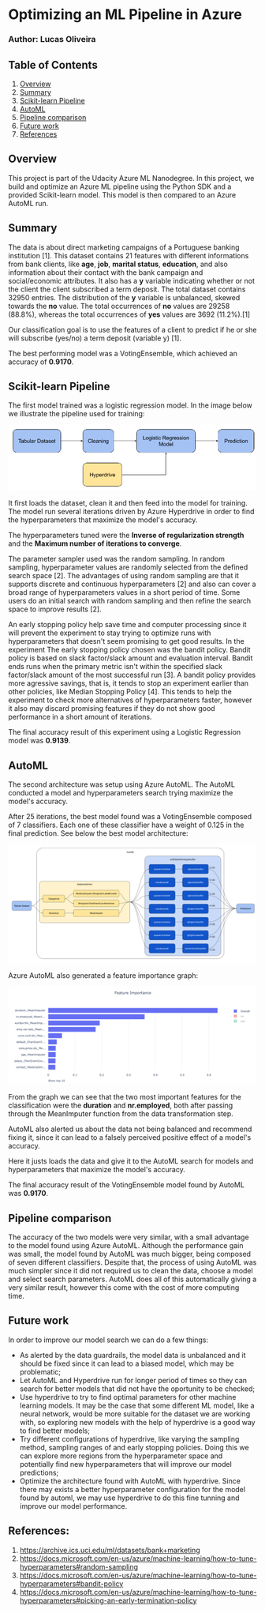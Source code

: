 # Optimizing an ML Pipeline in Azure

### Author: Lucas Oliveira


## Table of Contents
1. [Overview](#overview)
2. [Summary](#summary)
3. [Scikit-learn Pipeline](#scikit-learn-pipeline)
4. [AutoML](#automl)
5. [Pipeline comparison](#pipeline-comparison)
6. [Future work](#future-work)
7. [References](#references)


## Overview
This project is part of the Udacity Azure ML Nanodegree.
In this project, we build and optimize an Azure ML pipeline using the Python SDK and a provided Scikit-learn model.
This model is then compared to an Azure AutoML run.

## Summary

The data is about direct marketing campaigns of a Portuguese banking institution [1]. This dataset contains 21 features with different informations from bank clients, like **age**, **job**, **marital status**, **education**, and also information about their contact with the bank campaign and social/economic attributes. It also has a **y** variable indicating whether or not the client the client subscribed a term deposit. The total dataset contains 32950 entries. The distribution of the **y** variable is unbalanced, skewed towards the **no** value. The total occurrences of **no** values are 29258 (88.8%), whereas the total occurrences of **yes** values are 3692 (11.2%).[1]

Our classification goal is to use the features of a client to predict if he or she will subscribe (yes/no) a term deposit (variable y) [1].

The best performing model was a VotingEnsemble, which achieved an accuracy of **0.9170**.

## Scikit-learn Pipeline
The first model trained was a logistic regression model. In the image below we illustrate the pipeline used for training:

![](pipeline1.png)

It first loads the dataset, clean it and then feed into the model for training. The model run several iterations driven by Azure Hyperdrive in order to find the hyperparameters that maximize the model's accuracy.

The hyperparameters tuned were the **Inverse of regularization strength** and the **Maximum number of iterations to converge**. 

The parameter sampler used was the random sampling. In random sampling, hyperparameter values are randomly selected from the defined search space [2]. The advantages of using random sampling are that it supports discrete and continuous hyperparameters [2] and also can cover a broad range of hyperparameters values in a short period of time. Some users do an initial search with random sampling and then refine the search space to improve results [2].

An early stopping policy help save time and computer processing since it will prevent the experiment to stay trying to optimize runs with hyperparameters that doesn't seem promising to get good results. In the experiment The early stopping policy chosen was the bandit policy. Bandit policy is based on slack factor/slack amount and evaluation interval. Bandit ends runs when the primary metric isn't within the specified slack factor/slack amount of the most successful run [3]. A bandit policy provides more agressive savings, that is, it tends to stop an experiment earlier than other policies, like Median Stopping Policy [4]. This tends to help the experiment to check more alternatives of hyperparameters faster, however it also may discard promising features if they do not show good performance in a short amount of iterations.


The final accuracy result of this experiment using a Logistic Regression model was **0.9139**.

## AutoML
The second architecture was setup using Azure AutoML. The AutoML conducted a model and hyperparameters search trying maximize the model's accuracy. 

After 25 iterations, the best model found was a VotingEnsemble composed of 7 classifiers. Each one of these classifier have a weight of 0.125 in the final prediction. See below the best model architecture:

![](pipeline3.png)

Azure AutoML also generated a feature importance graph:

![](feature_importance.png)

From the graph we can see that the two most important features for the classification were the **duration** and **nr.employed**, both after passing through the MeanImputer function from the data transformation step.

AutoML also alerted us about the data not being balanced and recommend fixing it, since it can lead to a falsely perceived positive effect of a model's accuracy.

Here it justs loads the data and give it to the AutoML search for models and hyperparameters that maximize the model's accuracy.

The final accuracy result of the VotingEnsemble model found by AutoML was **0.9170**.

## Pipeline comparison
The accuracy of the two models were very similar, with a small advantage to the model found using Azure AutoML. Although the performance gain was small, the model found by AutoML was much bigger, being composed of seven different classifiers. Despite that, the process of using AutoML was much simpler since it did not required us to clean the data, choose a model and select search parameters. AutoML does all of this automatically giving a very similar result, however this come with the cost of more computing time.

## Future work
In order to improve our model search we can do a few things:
- As alerted by the data guardrails, the model data is unbalanced and it should be fixed since it can lead to a biased model, which may be problematic;
- Let AutoML and Hyperdrive run for longer period of times so they can search for better models that did not have the oportunity to be checked;
- Use hyperdrive to try to find optimal parameters for other machine learning models. It may be the case that some different ML model, like a neural network, would be more suitable for the dataset we are working with, so exploring new models with the help of hyperdrive is a good way to find better models;
- Try different configurations of hyperdrive, like varying the sampling method, sampling ranges of and early stopping policies. Doing this we can explore more regions from the hyperparameter space and potentially find new hyperparameters that will improve our model predictions;
- Optimize the architecture found with AutoML with hyperdrive. Since there may exists a better hyperparameter configuration for the model found by automl, we may use hyperdrive to do this fine tunning and improve our model performance.


## References:
1. https://archive.ics.uci.edu/ml/datasets/bank+marketing
2. https://docs.microsoft.com/en-us/azure/machine-learning/how-to-tune-hyperparameters#random-sampling
3. https://docs.microsoft.com/en-us/azure/machine-learning/how-to-tune-hyperparameters#bandit-policy
4. https://docs.microsoft.com/en-us/azure/machine-learning/how-to-tune-hyperparameters#picking-an-early-termination-policy
